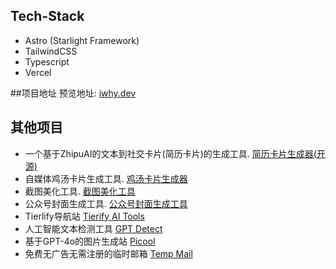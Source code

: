 
## Tech-Stack
  - Astro (Starlight Framework)
  - TailwindCSS
  - Typescript
  - Vercel

##项目地址
预览地址: [iwhy.dev](博客)


## 其他项目
- 一个基于ZhipuAI的文本到社交卡片(简历卡片)的生成工具. [简历卡片生成器(开源)](https://introcard.iwhy.dev)
- 自媒体鸡汤卡片生成工具. [鸡汤卡片生成器](https://retro.iwhy.dev/)
- 截图美化工具. [截图美化工具](https://pretty-snap.iwhy.dev/)
- 公众号封面生成工具. [公众号封面生成工具](https://cover.iwhy.dev/)
- Tierlify导航站 [Tierify AI Tools](https://tierlify.com)
- 人工智能文本检测工具 [GPT Detect](https://gptdetect.ai/)
- 基于GPT-4o的图片生成站 [Picool](https://picool.ai/)
- 免费无广告无需注册的临时邮箱 [Temp Mail](https://tempmailpro.org/zh)
